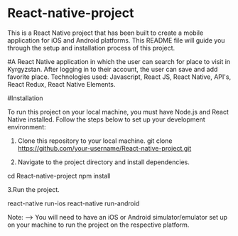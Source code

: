 # React-native-project

This is a React Native project that has been built to create a mobile application for iOS and Android platforms. This README file will guide you through the setup and installation process of this project.


#A React Native application in which the user can search for place to visit in Kyrgyzstan.
After logging in to their account, the user can save and add favorite place.
Technologies used: Javascript, React JS, React Native, API's, React Redux, React Native Elements.

#Installation 

To run this project on your local machine, you must have Node.js and React Native installed. 
Follow the steps below to set up your development environment:

1. Clone this repository to your local machine.
git clone https://github.com/your-username/React-native-project.git

2. Navigate to the project directory and install dependencies.

cd React-native-project
npm install 

3.Run the project.

react-native run-ios
react-native run-android

Note: --> You will need to have an iOS or Android simulator/emulator set up on your machine to run the project on the respective platform.

